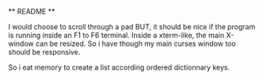 ** README **


I would choose to scroll through a pad BUT, it should be nice if the program is running inside an F1 to F6 terminal.
Inside a xterm-like, the main X-window can be resized. So i have though my main curses window too should be responsive.

So i eat memory to create a list according ordered dictionnary keys.
